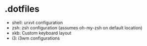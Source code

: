# .dotfiles
- shell: urxvt configuration
- zsh: zsh configuration (assumes oh-my-zsh on default location)
- xkb: Custom keyboard layout
- i3: i3wm configurations
